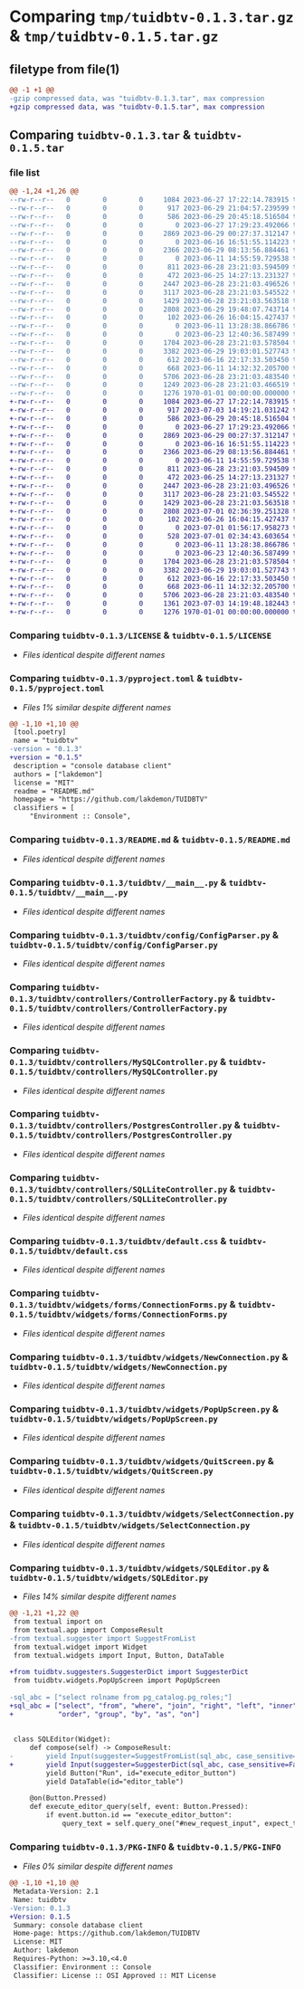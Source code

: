 # Comparing `tmp/tuidbtv-0.1.3.tar.gz` & `tmp/tuidbtv-0.1.5.tar.gz`

## filetype from file(1)

```diff
@@ -1 +1 @@
-gzip compressed data, was "tuidbtv-0.1.3.tar", max compression
+gzip compressed data, was "tuidbtv-0.1.5.tar", max compression
```

## Comparing `tuidbtv-0.1.3.tar` & `tuidbtv-0.1.5.tar`

### file list

```diff
@@ -1,24 +1,26 @@
--rw-r--r--   0        0        0     1084 2023-06-27 17:22:14.783915 tuidbtv-0.1.3/LICENSE
--rw-r--r--   0        0        0      917 2023-06-29 21:04:57.239599 tuidbtv-0.1.3/pyproject.toml
--rw-r--r--   0        0        0      586 2023-06-29 20:45:18.516504 tuidbtv-0.1.3/README.md
--rw-r--r--   0        0        0        0 2023-06-27 17:29:23.492066 tuidbtv-0.1.3/tuidbtv/__init__.py
--rw-r--r--   0        0        0     2869 2023-06-29 00:27:37.312147 tuidbtv-0.1.3/tuidbtv/__main__.py
--rw-r--r--   0        0        0        0 2023-06-16 16:51:55.114223 tuidbtv-0.1.3/tuidbtv/config/__init__.py
--rw-r--r--   0        0        0     2366 2023-06-29 08:13:56.884461 tuidbtv-0.1.3/tuidbtv/config/ConfigParser.py
--rw-r--r--   0        0        0        0 2023-06-11 14:55:59.729538 tuidbtv-0.1.3/tuidbtv/controllers/__init__.py
--rw-r--r--   0        0        0      811 2023-06-28 23:21:03.594509 tuidbtv-0.1.3/tuidbtv/controllers/ControllerFactory.py
--rw-r--r--   0        0        0      472 2023-06-25 14:27:13.231327 tuidbtv-0.1.3/tuidbtv/controllers/DBController.py
--rw-r--r--   0        0        0     2447 2023-06-28 23:21:03.496526 tuidbtv-0.1.3/tuidbtv/controllers/MySQLController.py
--rw-r--r--   0        0        0     3117 2023-06-28 23:21:03.545522 tuidbtv-0.1.3/tuidbtv/controllers/PostgresController.py
--rw-r--r--   0        0        0     1429 2023-06-28 23:21:03.563518 tuidbtv-0.1.3/tuidbtv/controllers/SQLLiteController.py
--rw-r--r--   0        0        0     2808 2023-06-29 19:48:07.743714 tuidbtv-0.1.3/tuidbtv/default.css
--rw-r--r--   0        0        0      102 2023-06-26 16:04:15.427437 tuidbtv-0.1.3/tuidbtv/enums_and_variables/__init__.py
--rw-r--r--   0        0        0        0 2023-06-11 13:28:38.866786 tuidbtv-0.1.3/tuidbtv/widgets/__init__.py
--rw-r--r--   0        0        0        0 2023-06-23 12:40:36.587499 tuidbtv-0.1.3/tuidbtv/widgets/forms/__init__.py
--rw-r--r--   0        0        0     1704 2023-06-28 23:21:03.578504 tuidbtv-0.1.3/tuidbtv/widgets/forms/ConnectionForms.py
--rw-r--r--   0        0        0     3382 2023-06-29 19:03:01.527743 tuidbtv-0.1.3/tuidbtv/widgets/NewConnection.py
--rw-r--r--   0        0        0      612 2023-06-16 22:17:33.503450 tuidbtv-0.1.3/tuidbtv/widgets/PopUpScreen.py
--rw-r--r--   0        0        0      668 2023-06-11 14:32:32.205700 tuidbtv-0.1.3/tuidbtv/widgets/QuitScreen.py
--rw-r--r--   0        0        0     5706 2023-06-28 23:21:03.483540 tuidbtv-0.1.3/tuidbtv/widgets/SelectConnection.py
--rw-r--r--   0        0        0     1249 2023-06-28 23:21:03.466519 tuidbtv-0.1.3/tuidbtv/widgets/SQLEditor.py
--rw-r--r--   0        0        0     1276 1970-01-01 00:00:00.000000 tuidbtv-0.1.3/PKG-INFO
+-rw-r--r--   0        0        0     1084 2023-06-27 17:22:14.783915 tuidbtv-0.1.5/LICENSE
+-rw-r--r--   0        0        0      917 2023-07-03 14:19:21.031242 tuidbtv-0.1.5/pyproject.toml
+-rw-r--r--   0        0        0      586 2023-06-29 20:45:18.516504 tuidbtv-0.1.5/README.md
+-rw-r--r--   0        0        0        0 2023-06-27 17:29:23.492066 tuidbtv-0.1.5/tuidbtv/__init__.py
+-rw-r--r--   0        0        0     2869 2023-06-29 00:27:37.312147 tuidbtv-0.1.5/tuidbtv/__main__.py
+-rw-r--r--   0        0        0        0 2023-06-16 16:51:55.114223 tuidbtv-0.1.5/tuidbtv/config/__init__.py
+-rw-r--r--   0        0        0     2366 2023-06-29 08:13:56.884461 tuidbtv-0.1.5/tuidbtv/config/ConfigParser.py
+-rw-r--r--   0        0        0        0 2023-06-11 14:55:59.729538 tuidbtv-0.1.5/tuidbtv/controllers/__init__.py
+-rw-r--r--   0        0        0      811 2023-06-28 23:21:03.594509 tuidbtv-0.1.5/tuidbtv/controllers/ControllerFactory.py
+-rw-r--r--   0        0        0      472 2023-06-25 14:27:13.231327 tuidbtv-0.1.5/tuidbtv/controllers/DBController.py
+-rw-r--r--   0        0        0     2447 2023-06-28 23:21:03.496526 tuidbtv-0.1.5/tuidbtv/controllers/MySQLController.py
+-rw-r--r--   0        0        0     3117 2023-06-28 23:21:03.545522 tuidbtv-0.1.5/tuidbtv/controllers/PostgresController.py
+-rw-r--r--   0        0        0     1429 2023-06-28 23:21:03.563518 tuidbtv-0.1.5/tuidbtv/controllers/SQLLiteController.py
+-rw-r--r--   0        0        0     2808 2023-07-01 02:36:39.251328 tuidbtv-0.1.5/tuidbtv/default.css
+-rw-r--r--   0        0        0      102 2023-06-26 16:04:15.427437 tuidbtv-0.1.5/tuidbtv/enums_and_variables/__init__.py
+-rw-r--r--   0        0        0        0 2023-07-01 01:56:17.958273 tuidbtv-0.1.5/tuidbtv/suggesters/__init__.py
+-rw-r--r--   0        0        0      528 2023-07-01 02:34:43.603654 tuidbtv-0.1.5/tuidbtv/suggesters/SuggesterDict.py
+-rw-r--r--   0        0        0        0 2023-06-11 13:28:38.866786 tuidbtv-0.1.5/tuidbtv/widgets/__init__.py
+-rw-r--r--   0        0        0        0 2023-06-23 12:40:36.587499 tuidbtv-0.1.5/tuidbtv/widgets/forms/__init__.py
+-rw-r--r--   0        0        0     1704 2023-06-28 23:21:03.578504 tuidbtv-0.1.5/tuidbtv/widgets/forms/ConnectionForms.py
+-rw-r--r--   0        0        0     3382 2023-06-29 19:03:01.527743 tuidbtv-0.1.5/tuidbtv/widgets/NewConnection.py
+-rw-r--r--   0        0        0      612 2023-06-16 22:17:33.503450 tuidbtv-0.1.5/tuidbtv/widgets/PopUpScreen.py
+-rw-r--r--   0        0        0      668 2023-06-11 14:32:32.205700 tuidbtv-0.1.5/tuidbtv/widgets/QuitScreen.py
+-rw-r--r--   0        0        0     5706 2023-06-28 23:21:03.483540 tuidbtv-0.1.5/tuidbtv/widgets/SelectConnection.py
+-rw-r--r--   0        0        0     1361 2023-07-03 14:19:48.182443 tuidbtv-0.1.5/tuidbtv/widgets/SQLEditor.py
+-rw-r--r--   0        0        0     1276 1970-01-01 00:00:00.000000 tuidbtv-0.1.5/PKG-INFO
```

### Comparing `tuidbtv-0.1.3/LICENSE` & `tuidbtv-0.1.5/LICENSE`

 * *Files identical despite different names*

### Comparing `tuidbtv-0.1.3/pyproject.toml` & `tuidbtv-0.1.5/pyproject.toml`

 * *Files 1% similar despite different names*

```diff
@@ -1,10 +1,10 @@
 [tool.poetry]
 name = "tuidbtv"
-version = "0.1.3"
+version = "0.1.5"
 description = "console database client"
 authors = ["lakdemon"]
 license = "MIT"
 readme = "README.md"
 homepage = "https://github.com/lakdemon/TUIDBTV"
 classifiers = [
     "Environment :: Console",
```

### Comparing `tuidbtv-0.1.3/README.md` & `tuidbtv-0.1.5/README.md`

 * *Files identical despite different names*

### Comparing `tuidbtv-0.1.3/tuidbtv/__main__.py` & `tuidbtv-0.1.5/tuidbtv/__main__.py`

 * *Files identical despite different names*

### Comparing `tuidbtv-0.1.3/tuidbtv/config/ConfigParser.py` & `tuidbtv-0.1.5/tuidbtv/config/ConfigParser.py`

 * *Files identical despite different names*

### Comparing `tuidbtv-0.1.3/tuidbtv/controllers/ControllerFactory.py` & `tuidbtv-0.1.5/tuidbtv/controllers/ControllerFactory.py`

 * *Files identical despite different names*

### Comparing `tuidbtv-0.1.3/tuidbtv/controllers/MySQLController.py` & `tuidbtv-0.1.5/tuidbtv/controllers/MySQLController.py`

 * *Files identical despite different names*

### Comparing `tuidbtv-0.1.3/tuidbtv/controllers/PostgresController.py` & `tuidbtv-0.1.5/tuidbtv/controllers/PostgresController.py`

 * *Files identical despite different names*

### Comparing `tuidbtv-0.1.3/tuidbtv/controllers/SQLLiteController.py` & `tuidbtv-0.1.5/tuidbtv/controllers/SQLLiteController.py`

 * *Files identical despite different names*

### Comparing `tuidbtv-0.1.3/tuidbtv/default.css` & `tuidbtv-0.1.5/tuidbtv/default.css`

 * *Files identical despite different names*

### Comparing `tuidbtv-0.1.3/tuidbtv/widgets/forms/ConnectionForms.py` & `tuidbtv-0.1.5/tuidbtv/widgets/forms/ConnectionForms.py`

 * *Files identical despite different names*

### Comparing `tuidbtv-0.1.3/tuidbtv/widgets/NewConnection.py` & `tuidbtv-0.1.5/tuidbtv/widgets/NewConnection.py`

 * *Files identical despite different names*

### Comparing `tuidbtv-0.1.3/tuidbtv/widgets/PopUpScreen.py` & `tuidbtv-0.1.5/tuidbtv/widgets/PopUpScreen.py`

 * *Files identical despite different names*

### Comparing `tuidbtv-0.1.3/tuidbtv/widgets/QuitScreen.py` & `tuidbtv-0.1.5/tuidbtv/widgets/QuitScreen.py`

 * *Files identical despite different names*

### Comparing `tuidbtv-0.1.3/tuidbtv/widgets/SelectConnection.py` & `tuidbtv-0.1.5/tuidbtv/widgets/SelectConnection.py`

 * *Files identical despite different names*

### Comparing `tuidbtv-0.1.3/tuidbtv/widgets/SQLEditor.py` & `tuidbtv-0.1.5/tuidbtv/widgets/SQLEditor.py`

 * *Files 14% similar despite different names*

```diff
@@ -1,21 +1,22 @@
 from textual import on
 from textual.app import ComposeResult
-from textual.suggester import SuggestFromList
 from textual.widget import Widget
 from textual.widgets import Input, Button, DataTable
 
+from tuidbtv.suggesters.SuggesterDict import SuggesterDict
 from tuidbtv.widgets.PopUpScreen import PopUpScreen
 
-sql_abc = ["select rolname from pg_catalog.pg_roles;"]
+sql_abc = ["select", "from", "where", "join", "right", "left", "inner", "like", "insert", "into", "update",
+           "order", "group", "by", "as", "on"]
 
 
 class SQLEditor(Widget):
     def compose(self) -> ComposeResult:
-        yield Input(suggester=SuggestFromList(sql_abc, case_sensitive=False), id="new_request_input")
+        yield Input(suggester=SuggesterDict(sql_abc, case_sensitive=False), id="new_request_input")
         yield Button("Run", id="execute_editor_button")
         yield DataTable(id="editor_table")
 
     @on(Button.Pressed)
     def execute_editor_query(self, event: Button.Pressed):
         if event.button.id == "execute_editor_button":
             query_text = self.query_one("#new_request_input", expect_type=Input).value
```

### Comparing `tuidbtv-0.1.3/PKG-INFO` & `tuidbtv-0.1.5/PKG-INFO`

 * *Files 0% similar despite different names*

```diff
@@ -1,10 +1,10 @@
 Metadata-Version: 2.1
 Name: tuidbtv
-Version: 0.1.3
+Version: 0.1.5
 Summary: console database client
 Home-page: https://github.com/lakdemon/TUIDBTV
 License: MIT
 Author: lakdemon
 Requires-Python: >=3.10,<4.0
 Classifier: Environment :: Console
 Classifier: License :: OSI Approved :: MIT License
```

